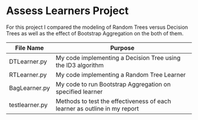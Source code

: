 # Assess Learners Project

For this project I compared the modeling of Random Trees versus Decision Trees as well as the effect of Bootstrap Aggregation on the both of them. <br>

|  File Name | Purpose |
|-----|-------------------|
| DTLearner.py | My code implementing a Decision Tree using the ID3 algorithm |
| RTLearner.py | My code implementing a Random Tree Learner |
| BagLearner.py | My code to run Bootstrap Aggregation on specified learner |
| testlearner.py| Methods to test the effectiveness of each learner as outline in my report |
